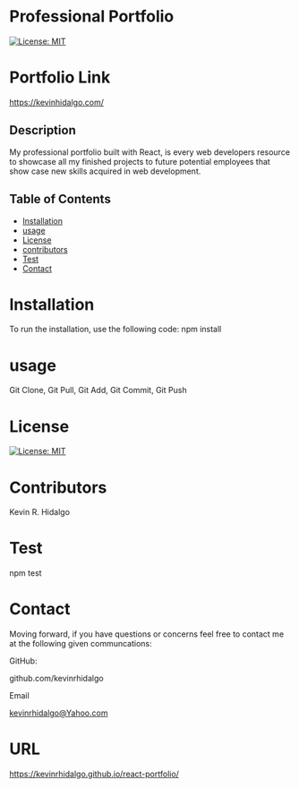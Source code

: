 # Professional Portfolio
  [![License: MIT](https://img.shields.io/badge/License-MIT-yellow.svg)](https://opensource.org/licenses/MIT)
   # Portfolio Link
   https://kevinhidalgo.com/
   

  ## Description 
My professional portfolio built with React, is every web developers resource to showcase all my finished projects to future potential employees that show case new skills acquired in web development.

  ## Table of Contents 

  * [Installation](#installation)
  * [usage](#usage)
  * [License](#license)
  * [contributors](#contributors)
  * [Test](#test)
  * [Contact](#contact)
  # Installation
  To run the installation, use the following code:
  npm install
  # usage
  Git Clone, Git Pull, Git Add, Git Commit, Git Push 
  # License
  [![License: MIT](https://img.shields.io/badge/License-MIT-yellow.svg)](https://opensource.org/licenses/MIT)
  
  # Contributors
  Kevin R. Hidalgo
  # Test
  npm test
  # Contact
  Moving forward, if you have questions or concerns feel free to contact me at the following given communcations: 


  GitHub: 

  github.com/kevinrhidalgo 

  Email 

  kevinrhidalgo@Yahoo.com 

  # URL
https://kevinrhidalgo.github.io/react-portfolio/
 

 
  

  
